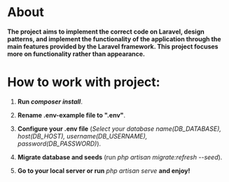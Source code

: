 # About

**The project aims to implement the correct code on Laravel,
design patterns, and implement the functionality
of the application through the main features provided
by the Laravel framework. This project focuses more on 
functionality rather than appearance.**


# How to work with project:

1. **Run _composer install_**.

2. **Rename .env-example file to ".env"**.

3. **Configure your .env file** (_Select your database name(DB_DATABASE), host(DB_HOST), username(DB_USERNAME), password(DB_PASSWORD)_). 

3. **Migrate database and seeds** (run _php artisan migrate:refresh --seed_).

4. **Go to your local server or run** _php artisan serve_ **and enjoy!**



